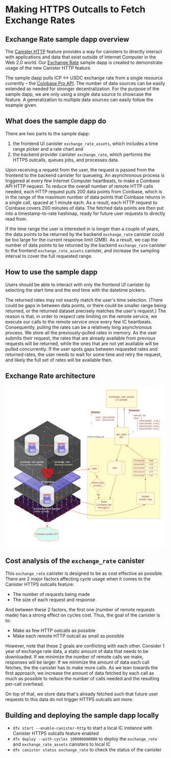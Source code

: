 # Making HTTPS Outcalls to Fetch Exchange Rates

## Exchange Rate sample dapp overview

The [Canister HTTP](https://wiki.internetcomputer.org/wiki/HTTPS_outcalls) feature provides a way for canisters to directly interact with applications and data that exist outside of Internet Computer in the Web 2.0 world. Our [Exchange Rate](https://github.com/dfinity/examples/tree/master/rust/exchange_rate) sample dapp is created to demonstrate usage of the new Canister HTTP feature.

The sample dapp pulls ICP <-> USDC exchange rate from a single resource currently – the [Coinbase Pro API](https://api.pro.coinbase.com/products/ICP-USD/candles). The number of data sources can be easily extended as  needed for stronger decentralization. For the purpose of the sample dapp, we are only using a single data source to showcase the feature. A generalization to multiple data sources can easily follow the example given.

## What does the sample dapp do

There are two parts to the sample dapp:
1. the frontend UI canister `exchange_rate_assets`, which includes a time range picker and a rate chart and
2. the backend provider canister `exchange_rate`, which performs the HTTPS outcalls, queues jobs, and processes data.

Upon receiving a request from the user, the request is passed from the frontend to the backend canister for queueing. 
An asynchronous process is triggered at every few Internet Computer heartbeats, to make a Coinbase API HTTP
request. To reduce the overall number of remote HTTP calls needed, each HTTP request pulls 200 data 
points from Coinbase, which is in the range of the maximum number of data points that Coinbase returns in a single call, spaced at 1 minute each.
As a result, each HTTP request to Coinbase covers 200 minutes of data. The fetched data points are then put into
a timestamp-to-rate hashmap, ready for future user requests to directly read from.

If the time range the user is interested in is longer than a couple of years, the data points to be returned
by the backend `exchange_rate` canister could be too large for the current response limit (2MB).
As a result, we cap the number of data points to be returned by the backend `exchange_rate` canister to
the frontend `exchange_rate_assets` canister, and increase the sampling interval to cover the full requested range.

## How to use the sample dapp

Users should be able to interact with only the frontend UI canister by selecting the start time 
and the end time with the datetime pickers.

The returned rates may not exactly match the user's time selection. (There could be gaps in between
data points, or there could be smaller range being returned, or the returned
dataset precisely matches the user's request.) The reason is that, in order to respect rate limiting
on the remote service, we execute our calls to the remote service once every few IC heartbeats.
Consequently, pulling the rates can be a relatively long asynchronous process. We store all the
previously-pulled rates in memory. As the user submits their request, the rates that are already
available from previous requests will be returned, while the ones that are not yet available will be
pulled concurrently. If the user spots gaps between requested rates and returned rates, the user
needs to wait for some time and retry the request, and likely the full set of rates will be available then.

## Exchange Rate architecture
![Architecture overview diagram of the Exchange Rate dapp](_attachments/exchange_rate_arch.png)

## Cost analysis of the `exchange_rate` canister

This `exchange_rate` canister is designed to be as cost effective as possible. There are 2 major factors
affecting cycle usage when it comes to the Canister HTTPS outcalls feature:
- The number of requests being made
- The size of each request and response

And between these 2 factors, the first one (number of remote requests made) has a strong
effect on cycles cost. Thus, the goal of the canister is to:
- Make as few HTTP outcalls as possible
- Make each remote HTTP outcall as small as possible

However, note that these 2 goals are conflicting with each other. Consider 1 year of exchange rate
data, a static amount of data that needs to be downloaded. If we minimize the number of remote calls we make,
responses will be larger. If we minimize the amount of data each call fetches, the
the canister has to make more calls. As we lean towards the first approach, we
increase the amount of data fetched by each call as much as possible to reduce the number of calls needed and the resulting per-call overhead.

On top of that, we store data that's already fetched such that future user requests to this data do not trigger HTTPS outcalls ant more.


## Building and deploying the sample dapp locally

- `dfx start --enable-canister-http` to start a local IC instance with Canister HTTPS outcalls feature enabled
- `dfx deploy --with-cycles 100000000000` to deploy the `exchange_rate` and `exchange_rate_assets`
  canisters to local IC
- `dfx canister status exchange_rate` to check the status of the canister
